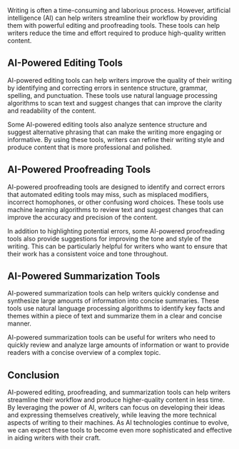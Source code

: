 
Writing is often a time-consuming and laborious process. However, artificial intelligence (AI) can help writers streamline their workflow by providing them with powerful editing and proofreading tools. These tools can help writers reduce the time and effort required to produce high-quality written content.

AI-Powered Editing Tools
------------------------

AI-powered editing tools can help writers improve the quality of their writing by identifying and correcting errors in sentence structure, grammar, spelling, and punctuation. These tools use natural language processing algorithms to scan text and suggest changes that can improve the clarity and readability of the content.

Some AI-powered editing tools also analyze sentence structure and suggest alternative phrasing that can make the writing more engaging or informative. By using these tools, writers can refine their writing style and produce content that is more professional and polished.

AI-Powered Proofreading Tools
-----------------------------

AI-powered proofreading tools are designed to identify and correct errors that automated editing tools may miss, such as misplaced modifiers, incorrect homophones, or other confusing word choices. These tools use machine learning algorithms to review text and suggest changes that can improve the accuracy and precision of the content.

In addition to highlighting potential errors, some AI-powered proofreading tools also provide suggestions for improving the tone and style of the writing. This can be particularly helpful for writers who want to ensure that their work has a consistent voice and tone throughout.

AI-Powered Summarization Tools
------------------------------

AI-powered summarization tools can help writers quickly condense and synthesize large amounts of information into concise summaries. These tools use natural language processing algorithms to identify key facts and themes within a piece of text and summarize them in a clear and concise manner.

AI-powered summarization tools can be useful for writers who need to quickly review and analyze large amounts of information or want to provide readers with a concise overview of a complex topic.

Conclusion
----------

AI-powered editing, proofreading, and summarization tools can help writers streamline their workflow and produce higher-quality content in less time. By leveraging the power of AI, writers can focus on developing their ideas and expressing themselves creatively, while leaving the more technical aspects of writing to their machines. As AI technologies continue to evolve, we can expect these tools to become even more sophisticated and effective in aiding writers with their craft.

